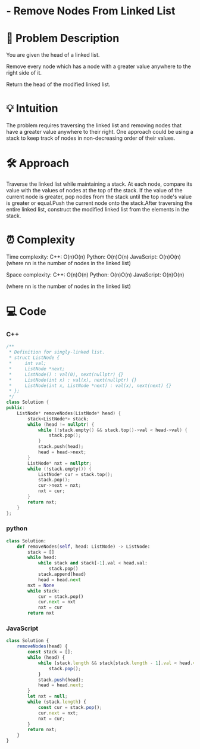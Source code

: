 # - Remove Nodes From Linked List

# 📜 Problem Description

You are given the head of a linked list.

Remove every node which has a node with a greater value anywhere to the right side of it.

Return the head of the modified linked list.
# 💡 Intuition
<!-- Describe your first thoughts on how to solve this problem. -->
The problem requires traversing the linked list and removing nodes that have a greater value anywhere to their right. One approach could be using a stack to keep track of nodes in non-decreasing order of their values.
# 🛠️ Approach
<!-- Describe your approach to solving the problem. -->
Traverse the linked list while maintaining a stack.
At each node, compare its value with the values of nodes at the top of the stack. If the value of the current node is greater, pop nodes from the stack until the top node's value is greater or equal.Push the current node onto the stack.After traversing the entire linked list, construct the modified linked list from the elements in the stack.

# ⏰ Complexity

Time complexity:
        C++: O(n)O(n)
        Python: O(n)O(n)
        JavaScript: O(n)O(n)
(where nn is the number of nodes in the linked list)

Space complexity:
        C++: O(n)O(n)
        Python: O(n)O(n)
        JavaScript: O(n)O(n)

(where nn is the number of nodes in the linked list)

# 💻 Code
### C++
```cpp
/**
 * Definition for singly-linked list.
 * struct ListNode {
 *     int val;
 *     ListNode *next;
 *     ListNode() : val(0), next(nullptr) {}
 *     ListNode(int x) : val(x), next(nullptr) {}
 *     ListNode(int x, ListNode *next) : val(x), next(next) {}
 * };
 */
class Solution {
public:
    ListNode* removeNodes(ListNode* head) {
        stack<ListNode*> stack;   
        while (head != nullptr) {
            while (!stack.empty() && stack.top()->val < head->val) {
                stack.pop();
            }
            stack.push(head);
            head = head->next;
        }      
        ListNode* nxt = nullptr;
        while (!stack.empty()) {
            ListNode* cur = stack.top();
            stack.pop();
            cur->next = nxt;
            nxt = cur;
        }
        return nxt;
    }
};
```
### python
```python
class Solution:
    def removeNodes(self, head: ListNode) -> ListNode:
        stack = []
        while head:
            while stack and stack[-1].val < head.val:
                stack.pop()
            stack.append(head)
            head = head.next
        nxt = None
        while stack:
            cur = stack.pop()
            cur.next = nxt
            nxt = cur
        return nxt
```
### JavaScript
```JavaScript
class Solution {
    removeNodes(head) {
        const stack = [];
        while (head) {
            while (stack.length && stack[stack.length - 1].val < head.val) {
                stack.pop();
            }
            stack.push(head);
            head = head.next;
        }
        let nxt = null;
        while (stack.length) {
            const cur = stack.pop();
            cur.next = nxt;
            nxt = cur;
        }
        return nxt;
    }
}
```